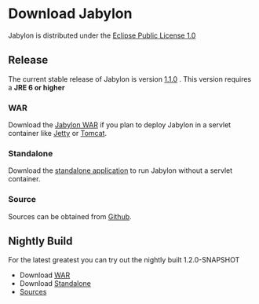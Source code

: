 Download Jabylon
================

Jabylon is distributed under the [Eclipse Public License 1.0](http://opensource.org/licenses/EPL-1.0)  



## Release

The current stable release of Jabylon is version [1.1.0](https://github.com/jutzig/jabylon/releases/latest) .
This version requires a **JRE 6 or higher**


### WAR 
 
Download the [Jabylon WAR](https://github.com/jutzig/jabylon/releases/download/v1.1.0/jabylon.war) if you plan to deploy Jabylon in a servlet container like [Jetty](http://www.eclipse.org/jetty/ ) or [Tomcat](http://tomcat.apache.org/).

### Standalone

Download the [standalone application](https://github.com/jutzig/jabylon/releases/download/v1.1.0/jabylon-standalone.zip) to run Jabylon without a servlet container.


### Source

Sources can be obtained from [Github](https://github.com/jutzig/jabylon/archive/v1.1.0.zip).


## Nightly Build

For the latest greatest you can try out the nightly built 1.2.0-SNAPSHOT

 * Download [WAR](https://buildhive.cloudbees.com/job/jutzig/job/jabylon/org.jabylon%24jabylon.war/lastSuccessfulBuild/artifact/org.jabylon/jabylon.war/1.2.0-SNAPSHOT/jabylon.war-1.2.0-SNAPSHOT.war)
 * Download [Standalone](https://buildhive.cloudbees.com/job/jutzig/job/jabylon/org.jabylon%24jabylon.product/lastSuccessfulBuild/artifact/org.jabylon/jabylon.product/1.2.0-SNAPSHOT/jabylon.product-1.2.0-SNAPSHOT.zip)
 * [Sources](https://github.com/jutzig/jabylon) 